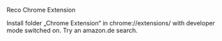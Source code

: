 Reco Chrome Extension

Install folder „Chrome Extension“ in chrome://extensions/ with developer mode switched on. 
Try an amazon.de search.
